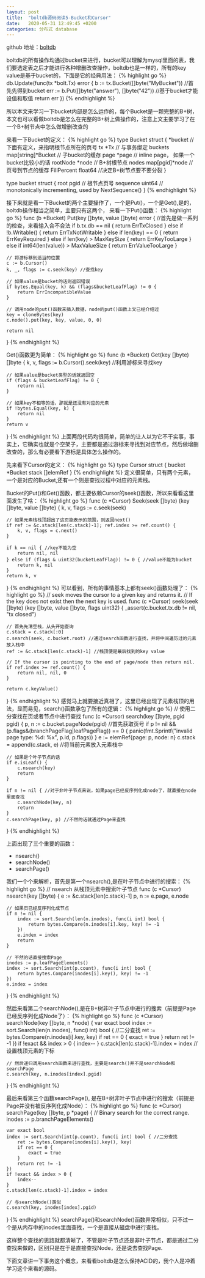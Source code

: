 ```yaml
---
layout: post
title:  "boltdb源码阅读5-Bucket和Cursor"
date:   2020-05-31 12:49:45 +0200
categories: 分布式 database
---
```

github 地址：[boltdb](https://github.com/boltdb/bolt)

boltdb的所有操作均通过bucket来进行，bucket可以理解为mysql里面的表，我们要选定表之后才能进行各种增删改查操作，boltdb也是一样的，所有的key value是基于bucket的，下面是它的经典用法：
{% highlight go %}
db.Update(func(tx *bolt.Tx) error {
	b := tx.Bucket([]byte("MyBucket")) //首先先得到bucket
	err := b.Put([]byte("answer"), []byte("42")) //基于bucket才能设值和取值
	return err
})
{% endhighlight %}

所以本文来学习一下bucket内部是怎么运作的，每个Bucket是一颗完整的B+树，本文也可以看做boltdb是怎么在完整的B+树上做操作的，注意上文主要学习了在一个B+树节点中怎么做增删改查的

来看一下Bucket的定义：
{% highlight go %}
type Bucket struct {
	*bucket //下面有定义，来指明根节点所在的页号
	tx       *Tx                // 与事务绑定
	buckets  map[string]*Bucket // 子bucket的缓存
	page     *page              // inline page， 如果一个bucket比较小的话
	rootNode *node              // B+树根节点
	nodes    map[pgid]*node     // 页号到节点的缓存
	FillPercent float64 //决定B+树节点要不要分裂
}

type bucket struct {
	root     pgid   // 根节点页号
	sequence uint64 // monotonically incrementing, used by NextSequence()
}
{% endhighlight %}

接下来就是看一下Bucket的两个主要操作了，一个是Put()，一个是Get(),是的，boltdb操作相当之简单，主要只有这两个， 来看一下Put()函数：
{% highlight go %}
func (b *Bucket) Put(key []byte, value []byte) error {
	//首先是做一系列的检查，来看输入合不合法
	if b.tx.db == nil {
		return ErrTxClosed
	} else if !b.Writable() {
		return ErrTxNotWritable
	} else if len(key) == 0 {
		return ErrKeyRequired
	} else if len(key) > MaxKeySize {
		return ErrKeyTooLarge
	} else if int64(len(value)) > MaxValueSize {
		return ErrValueTooLarge
	}

	// 将游标移到适当的位置
	c := b.Cursor()
	k, _, flags := c.seek(key) //查找key

	// 如果value是bucket的话则返回错误
	if bytes.Equal(key, k) && (flags&bucketLeafFlag) != 0 {
		return ErrIncompatibleValue
	}

	// 调用node的put()函数来插入数据，node的put()函数上文已经介绍过
	key = cloneBytes(key)
	c.node().put(key, key, value, 0, 0)

	return nil
}
{% endhighlight %}

Get()函数更为简单：
{% highlight go %}
func (b *Bucket) Get(key []byte) []byte {
	k, v, flags := b.Cursor().seek(key) //利用游标来寻找key

	// 如果value是bucket类型的话就返回空
	if (flags & bucketLeafFlag) != 0 {
		return nil
	}

	// 如果key不相等的话，那就是还没有对应的元素
	if !bytes.Equal(key, k) {
		return nil
	}
	return v
}
{% endhighlight %}
上面两段代码均很简单，简单的让人以为它不干实事，事实上，它确实也就是个空架子，主要都是通过游标来寻找到对应节点，然后做增删改查的，那么有必要看下游标是具体怎么操作的。


先来看下Cursor的定义：
{% highlight go %}
type Cursor struct {
	bucket *Bucket
	stack  []elemRef
}
{% endhighlight %}
定义很简单，只有两个元素，一个是对应的Bucket,还有一个则是查找过程中对应的元素栈。

Bucket的Put()和Get()函数，都主要依赖Cursor的seek()函数，所以来看看这里面发生了啥：
{% highlight go %}
func (c *Cursor) Seek(seek []byte) (key []byte, value []byte) {
	k, v, flags := c.seek(seek)

	// 如果元素栈栈顶超出了这页能表示的范围，则返回next()
	if ref := &c.stack[len(c.stack)-1]; ref.index >= ref.count() {
		k, v, flags = c.next()
	}

	if k == nil { //key不能为空
		return nil, nil
	} else if (flags & uint32(bucketLeafFlag)) != 0 { //value不能为bucket
		return k, nil
	}
	return k, v
}
{% endhighlight %}
可以看到，所有的事情基本上都有seek()函数处理了：
{% highlight go %}
// seek moves the cursor to a given key and returns it.
// If the key does not exist then the next key is used.
func (c *Cursor) seek(seek []byte) (key []byte, value []byte, flags uint32) {
	_assert(c.bucket.tx.db != nil, "tx closed")

	// 首先先清空栈，从头开始查询
	c.stack = c.stack[:0]
	c.search(seek, c.bucket.root) //通过search函数进行查找，并将中间遍历过的元素放入栈中
	ref := &c.stack[len(c.stack)-1] //栈顶便是最后找到的key value

	// If the cursor is pointing to the end of page/node then return nil.
	if ref.index >= ref.count() {
		return nil, nil, 0
	}

	return c.keyValue()
}
{% endhighlight %}
感觉马上就要接近真相了，这里已经出现了元素栈顶的用法，显而易见，search()函数承包了所有的逻辑：
{% highlight go %}
// 使用二分查找在页或者节点中进行查找
func (c *Cursor) search(key []byte, pgid pgid) {
	p, n := c.bucket.pageNode(pgid) //首先获取页号
	if p != nil && (p.flags&(branchPageFlag|leafPageFlag)) == 0 {
		panic(fmt.Sprintf("invalid page type: %d: %x", p.id, p.flags))
	}
	e := elemRef{page: p, node: n}
	c.stack = append(c.stack, e) //将当前元素放入元素栈中

	// 如果是个叶子节点的话
	if e.isLeaf() {
		c.nsearch(key)
		return
	}

	if n != nil { //对于非叶子节点来说，如果page已经反序列化成node了，就直接在node里面查找
		c.searchNode(key, n)
		return
	}
	c.searchPage(key, p) //不然的话就通过Page来查找
}
{% endhighlight %}


上面出现了三个重要的函数：
- nsearch()
- searchNode()
- searchPage()

我们一个个来解析，首先是第一个nsearch(),是在叶子节点中进行的搜索：
{% highlight go %}
// nsearch 从栈顶元素中搜索叶子节点
func (c *Cursor) nsearch(key []byte) {
	e := &c.stack[len(c.stack)-1]
	p, n := e.page, e.node

	// 如果页已经反序列化成节点
	if n != nil {
		index := sort.Search(len(n.inodes), func(i int) bool {
			return bytes.Compare(n.inodes[i].key, key) != -1
		})
		e.index = index
		return
	}

	// 不然的话直接搜索Page
	inodes := p.leafPageElements()
	index := sort.Search(int(p.count), func(i int) bool {
		return bytes.Compare(inodes[i].key(), key) != -1
	})
	e.index = index
}
{% endhighlight %}

然后来看第二个searchNode(),是在B+树非叶子节点中进行的搜索（前提是Page已经反序列化成Node了）：
{% highlight go %}
func (c *Cursor) searchNode(key []byte, n *node) {
	var exact bool
	index := sort.Search(len(n.inodes), func(i int) bool { //二分查找
		ret := bytes.Compare(n.inodes[i].key, key)
		if ret == 0 {
			exact = true
		}
		return ret != -1
	})
	if !exact && index > 0 {
		index--
	}
	c.stack[len(c.stack)-1].index = index //设置栈顶元素的下标

	// 然后递归调用search函数来进行查找，主要是search()并不是searchNode和searchPage
	c.search(key, n.inodes[index].pgid)
}
{% endhighlight %}

最后来看第三个函数searchPage(), 是在B+树非叶子节点中进行的搜索（前提是Page并没有被反序列化成Node）：
{% highlight go %}
func (c *Cursor) searchPage(key []byte, p *page) {
	// Binary search for the correct range.
	inodes := p.branchPageElements()

	var exact bool
	index := sort.Search(int(p.count), func(i int) bool { //二分查找
		ret := bytes.Compare(inodes[i].key(), key)
		if ret == 0 {
			exact = true
		}
		return ret != -1
	})
	if !exact && index > 0 {
		index--
	}
	c.stack[len(c.stack)-1].index = index

	// 与searchNode()类似
	c.search(key, inodes[index].pgid)
}
{% endhighlight %}
searchPage()和searchNode()函数异常相似，只不过一个是从内存中的inodes里面查找，一个是直接从磁盘中进行查找。

这样整个查找的思路就都清晰了，不管是叶子节点还是非叶子节点，都是通过二分查找来做的，区别只是在于是直接查找Node，还是说去查找Page.

下面文章讲一下事务这个概念，来看看boltdb是怎么保持ACID的，我个人是冲着学习这个来看的源码。
